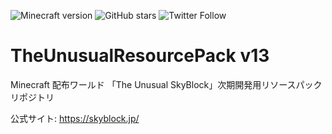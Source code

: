 ![Minecraft version](https://img.shields.io/badge/version-1.16.4-blue.svg)
![GitHub stars](https://img.shields.io/github/stars/TUSB/TheUnusualResourcePack.svg?style=social)
![Twitter Follow](https://img.shields.io/twitter/follow/TUSkyBlock.svg?style=social)


# TheUnusualResourcePack v13
Minecraft 配布ワールド 「The Unusual SkyBlock」次期開発用リソースパックリポジトリ

公式サイト: https://skyblock.jp/
